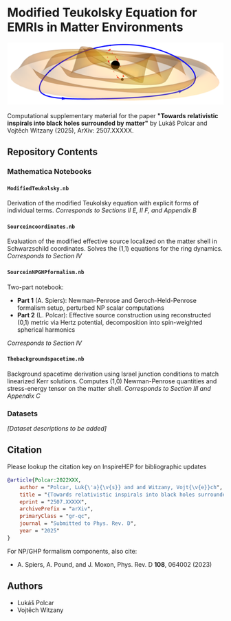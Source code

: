 # Modified Teukolsky Equation for EMRIs in Matter Environments

![EMRI in environment](deformedringwaves.png)

Computational supplementary material for the paper **"Towards relativistic inspirals into black holes surrounded by matter"** by Lukáš Polcar and Vojtěch Witzany (2025), ArXiv: 2507.XXXXX.

## Repository Contents

### Mathematica Notebooks

#### `ModifiedTeukolsky.nb`
Derivation of the modified Teukolsky equation with explicit forms of individual terms.
*Corresponds to Sections II E, II F, and Appendix B*

#### `Sourceincoordinates.nb`
Evaluation of the modified effective source localized on the matter shell in Schwarzschild coordinates. Solves the (1,1) equations for the ring dynamics.
*Corresponds to Section IV*

#### `SourceinNPGHPformalism.nb`
Two-part notebook:
- **Part 1** (A. Spiers): Newman-Penrose and Geroch-Held-Penrose formalism setup, perturbed NP scalar computations
- **Part 2** (L. Polcar): Effective source construction using reconstructed (0,1) metric via Hertz potential, decomposition into spin-weighted spherical harmonics

*Corresponds to Section IV*

#### `Thebackgroundspacetime.nb`
Background spacetime derivation using Israel junction conditions to match linearized Kerr solutions. Computes (1,0) Newman-Penrose quantities and stress-energy tensor on the matter shell.
*Corresponds to Section III and Appendix C*

### Datasets

*[Dataset descriptions to be added]*

## Citation

Please lookup the citation key on InspireHEP for bibliographic updates

```bibtex
@article{Polcar:2022XXX,
    author = "Polcar, Luk{\'a}{\v{s}} and and Witzany, Vojt{\v{e}}ch",
    title = "{Towards relativistic inspirals into black holes surrounded by matter}",
    eprint = "2507.XXXXX",
    archivePrefix = "arXiv",
    primaryClass = "gr-qc",
    journal = "Submitted to Phys. Rev. D",
    year = "2025"
}

```

For NP/GHP formalism components, also cite:
- A. Spiers, A. Pound, and J. Moxon, Phys. Rev. D **108**, 064002 (2023)

## Authors

- Lukáš Polcar
- Vojtěch Witzany  